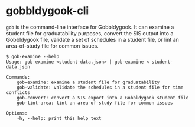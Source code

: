 # gobbldygook-cli

`gob` is the command-line interface for Gobbldygook. It can examine a student file for graduatability purposes, convert the SIS output into a Gobbldygook file, validate a set of schedules in a student file, or lint an area-of-study file for common issues.

```
$ gob-examine --help
Usage: gob-examine <student-data.json> | gob-examine < student-data.json

Commands:
	gob-examine: examine a student file for graduatability
	gob-validate: validate the schedules in a student file for time conflicts
	gob-convert: convert a SIS export into a Gobbldygook student file
	gob-lint-area: lint an area-of-study file for common issues

Options:
	-h, --help: print this help text
```
